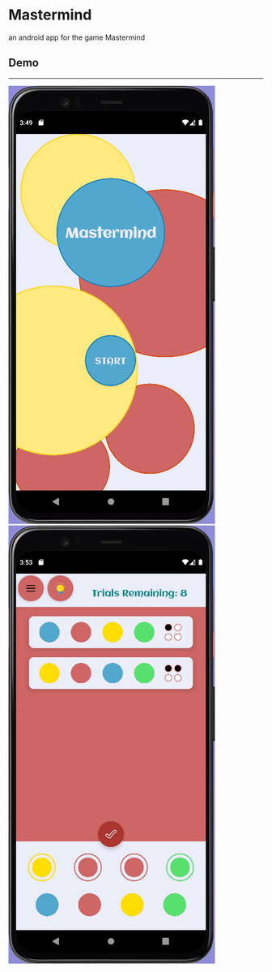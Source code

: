 # Mastermind
an android app for the game Mastermind

## Demo
---
![](demo/mm_demo_1.gif)
![](demo/mm_demo_2.gif)
